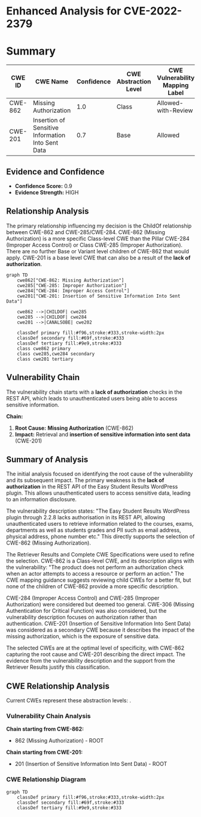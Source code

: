 # Enhanced Analysis for CVE-2022-2379

# Summary
| CWE ID | CWE Name | Confidence | CWE Abstraction Level | CWE Vulnerability Mapping Label | CWE-Vulnerability Mapping Notes |
|---|---|---|---|---|---|
| CWE-862 | Missing Authorization | 1.0 | Class | Allowed-with-Review | Primary CWE |
| CWE-201 | Insertion of Sensitive Information Into Sent Data | 0.7 | Base | Allowed | Secondary Candidate |

## Evidence and Confidence

*   **Confidence Score:** 0.9
*   **Evidence Strength:** HIGH

## Relationship Analysis
The primary relationship influencing my decision is the ChildOf relationship between CWE-862 and CWE-285/CWE-284. CWE-862 (Missing Authorization) is a more specific Class-level CWE than the Pillar CWE-284 (Improper Access Control) or Class CWE-285 (Improper Authorization). There are no further Base or Variant level children of CWE-862 that would apply. CWE-201 is a base level CWE that can also be a result of the **lack of authorization**.

```mermaid
graph TD
    cwe862["CWE-862: Missing Authorization"]
    cwe285["CWE-285: Improper Authorization"]
    cwe284["CWE-284: Improper Access Control"]
    cwe201["CWE-201: Insertion of Sensitive Information Into Sent Data"]
    
    cwe862 -->|CHILDOF| cwe285
    cwe285 -->|CHILDOF| cwe284
    cwe201 -->|CANALSOBE| cwe202
    
    classDef primary fill:#f96,stroke:#333,stroke-width:2px
    classDef secondary fill:#69f,stroke:#333
    classDef tertiary fill:#9e9,stroke:#333
    class cwe862 primary
    class cwe285,cwe284 secondary
    class cwe201 tertiary
```

## Vulnerability Chain
The vulnerability chain starts with a **lack of authorization** checks in the REST API, which leads to unauthenticated users being able to access sensitive information.

**Chain:**
1.  **Root Cause:** **Missing Authorization** (CWE-862)
2.  **Impact:** Retrieval and **insertion of sensitive information into sent data** (CWE-201)

## Summary of Analysis
The initial analysis focused on identifying the root cause of the vulnerability and its subsequent impact. The primary weakness is the **lack of authorization** in the REST API of the Easy Student Results WordPress plugin. This allows unauthenticated users to access sensitive data, leading to an information disclosure.

The vulnerability description states: "The Easy Student Results WordPress plugin through 2.2.8 lacks authorisation in its REST API, allowing unauthenticated users to retrieve information related to the courses, exams, departments as well as students grades and PII such as email address, physical address, phone number etc." This directly supports the selection of CWE-862 (Missing Authorization).

The Retriever Results and Complete CWE Specifications were used to refine the selection. CWE-862 is a Class-level CWE, and its description aligns with the vulnerability: "The product does not perform an authorization check when an actor attempts to access a resource or perform an action." The CWE mapping guidance suggests reviewing child CWEs for a better fit, but none of the children of CWE-862 provide a more specific description.

CWE-284 (Improper Access Control) and CWE-285 (Improper Authorization) were considered but deemed too general. CWE-306 (Missing Authentication for Critical Function) was also considered, but the vulnerability description focuses on authorization rather than authentication. CWE-201 (Insertion of Sensitive Information Into Sent Data) was considered as a secondary CWE because it describes the impact of the missing authorization, which is the exposure of sensitive data.

The selected CWEs are at the optimal level of specificity, with CWE-862 capturing the root cause and CWE-201 describing the direct impact. The evidence from the vulnerability description and the support from the Retriever Results justify this classification.


## CWE Relationship Analysis

Current CWEs represent these abstraction levels: .


### Vulnerability Chain Analysis

**Chain starting from CWE-862:**
- 862 (Missing Authorization) - ROOT


**Chain starting from CWE-201:**
- 201 (Insertion of Sensitive Information Into Sent Data) - ROOT



### CWE Relationship Diagram

```mermaid
graph TD
    classDef primary fill:#f96,stroke:#333,stroke-width:2px
    classDef secondary fill:#69f,stroke:#333
    classDef tertiary fill:#9e9,stroke:#333
```